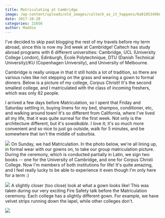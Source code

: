```yaml
---
title: Matriculating at Cambridge
image: /wp-content/uploads/old_images/caltech_as_it_happens/6a0105349b8251970b01b7c92a7ace970b.jpg
date: 2017-10-28
categories: 21656
author: Maddie
---
```


I've decided to skip past blogging the rest of my travels before my term abroad, since this is now my 3rd week at Cambridge! Caltech has study abroad programs with 6 different universities: Cambridge, UCL (University College London), Edinburgh, École Polytechnique, DTU (Danish Technical University)/KU (Copenhagen University), and University of Melbourne.

Cambridge is really unique in that it still holds a lot of tradition, so there are various rules like not stepping on the grass and wearing a gown to formal dinners. Below is a picture of my college, Corpus Christi! It's the second smallest college, and I matriculated with the class of incoming freshers, which was only 82 people.

I arrived a few days before Matriculation, so I spent that Friday and Saturday settling in, buying linens for my bed, shampoo, conditioner, etc, and walking around town! It's so different from California, where I've lived all my life, that it was quite surreal for the first week. Not only is the architecture different, but it's so*walkable*. I love it; it's so much more convenient and so nice to just go outside, walk for 5 minutes, and be somewhere that isn't the middle of suburbia.


![](/old_images/6a01b8d28f2857970c01b7c92b5dc2970b-pi.jpg)
On Sunday, we had Matriculation. In the photo below, we're all lining up, in formal wear with our gowns on, to take our group matriculation picture. During the ceremony, which is conducted partially in Latin, we sign two books -- one for the University of Cambridge, and one for Corpus Christi College. Now I'm members of both institutions for life! It's quite amazing, and I feel really lucky to be able to experience it even though I'm only here for a term :)


![](/old_images/caltech_as_it_happens/6a0105349b8251970b01b7c92a7ae4970b.jpg)
A slightly closer (too close) look at what a gown looks like! This was taken during our very exciting Fire Safety talk before the Matriculation ceremony. Each college has a slightly different gown. For example, we have velvet strips running down the lapel, while other colleges don't.


![](/old_images/6a01b8d28f2857970c01b8d2b64fee970c-pi.jpg)
